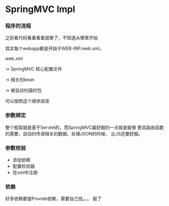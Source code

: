 # SpringMVC Impl

### 程序的流程

之前看代码看着看着就晕了，不知道从哪里开始

其实每个webapp都是开始于WEB-INF/web.xml。

web.xml

  -> SpringMVC 核心配置文件
  
  -> 相关的bean
  
  -> 被自动扫描的包
  
可以按照这个顺序阅读

### 参数绑定

整个框架就是基于Servlet的，而SpringMVC最舒服的一点就是能够
更具路由函数的需要，自动的传递相关的数据。处理JSON的时候，
比JS还要舒服。

### 参数校验

- 添加依赖
- 配置检验器
- 在xml中注册

### 依赖
好多依赖都是Provide依赖，需要自己找。。。
服了